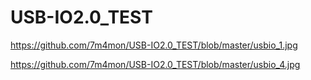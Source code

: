 # USB-IO2.0_TEST
https://github.com/7m4mon/USB-IO2.0_TEST/blob/master/usbio_1.jpg

https://github.com/7m4mon/USB-IO2.0_TEST/blob/master/usbio_4.jpg

